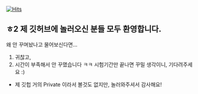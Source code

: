 [![Hits](https://hits.seeyoufarm.com/api/count/incr/badge.svg?url=https%3A%2F%2Fgithub.com%2Fjuni37&count_bg=%2379C83D&title_bg=%23974343&icon=quarkus.svg&icon_color=%23FFFFFF&title=%EC%B6%94%EC%B2%9C%EC%9D%84+%EB%88%8C%EB%9F%AC%EC%A3%BC%EC%84%B8%EC%9A%94%21&edge_flat=false)](https://hits.seeyoufarm.com)

ㅎ2 제 깃허브에 놀러오신 분들 모두 환영합니다.
---
왜 안 꾸며놨나고 물어보신다면...
1. 귀찮고, 
2. 시간이 부족해서 안 꾸몄습니다 ㅋㅋ
시험기간만 끝나면 꾸밀 생각이니, 기다려주세요 :)

+ 제 깃헙 거의 Private 이라서 볼것도 없지만, 놀러와주셔서 감사해요!
